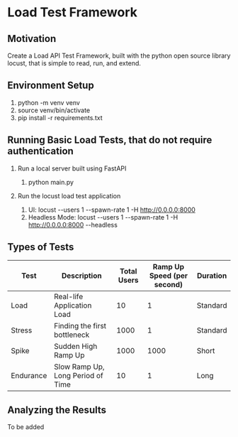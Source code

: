 # Load Test Framework

## Motivation
Create a Load API Test Framework, built with the python open source library locust, that is simple to read, run, and extend.


## Environment Setup
1. python -m venv venv
2. source venv/bin/activate
3. pip install -r requirements.txt


## Running Basic Load Tests, that do not require authentication
1. Run a local server built using FastAPI
    1. python main.py

2. Run the locust load test application
    1. UI: locust --users 1 --spawn-rate 1 -H http://0.0.0.0:8000
    2. Headless Mode: locust --users 1 --spawn-rate 1 -H http://0.0.0.0:8000 --headless

## Types of Tests

|Test|Description|Total Users|Ramp Up Speed (per second)|Duration|
|---|---|---|---|---|
|Load|Real-life Application Load|10|1|Standard|
|Stress|Finding the first bottleneck|1000|1|Standard|
|Spike|Sudden High Ramp Up|1000|1000|Short|
|Endurance|Slow Ramp Up, Long Period of Time|10|1|Long|


## Analyzing the Results
To be added